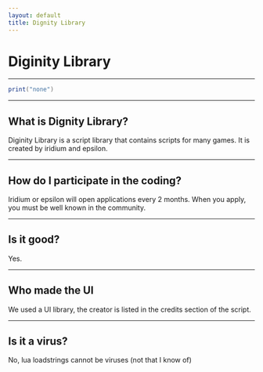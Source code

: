 ```yaml
---
layout: default
title: Dignity Library
---
```


# Diginity Library

* * *

```lua
print("none")
```

* * *

## What is Dignity Library?
Diginity Library is a script library that contains scripts for many games.
It is created by iridium and epsilon.

* * *

## How do I participate in the coding?
Iridium or epsilon will open applications every 2 months. When you apply, you must be well known in the community.

* * *

## Is it good?
Yes.

* * *

## Who made the UI
We used a UI library, the creator is listed in the credits section of the script.

* * *

## Is it a virus?
No, lua loadstrings cannot be viruses (not that I know of)

